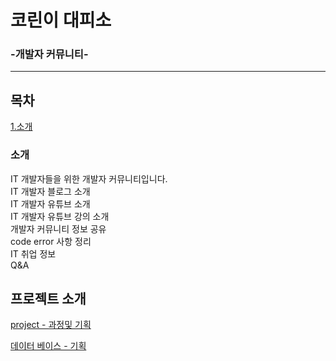 # 코린이 대피소
### -개발자 커뮤니티-

---

## 목차

[1.소개](#소개)<br>


### 소개 

IT 개발자들을 위한 개발자 커뮤니티입니다.<br>
IT 개발자 블로그 소개 <br>
IT 개발자 유튜브 소개 <br>
IT 개발자 유튜브 강의 소개<br>
개발자 커뮤니티 정보 공유 <br>
code error 사항 정리<br>
IT 취업 정보 <br>
Q&A <br>

## 프로젝트 소개


[project - 과정및 기획](https://docs.google.com/presentation/d/1bwWnCMcX6VdLfATa68Uuz4mqvmzMLEKn/edit#slide=id.p2)


[ 데이터 베이스 - 기획 ](https://docs.google.com/spreadsheets/d/1rxwd22JbqlsI1Sy3MDnE35C8PwzDOdbRKNOmSWYknpI/edit#gid=0)

